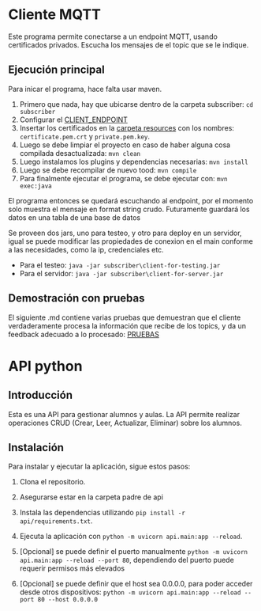 # Cliente MQTT

Este programa permite conectarse a un endpoint MQTT, usando certificados privados. Escucha los mensajes de el topic que se le indique.

## Ejecución principal

Para inicar el programa, hace falta usar maven.

 1. Primero que nada, hay que ubicarse dentro de la carpeta subscriber: `cd subscriber`
 2. Configurar el [CLIENT_ENDPOINT](./subscriber/src/main/java/iticbcn/subscriber/Main.java)
 3. Insertar los certificados en la [carpeta resources](./subscriber/src/main/resources/) con los nombres:
  `certificate.pem.crt` y `private.pem.key`.
 4. Luego se debe limpiar el proyecto en caso de haber alguna cosa compilada desactualizada: `mvn clean`
 5. Luego instalamos los plugins y dependencias necesarias: `mvn install`
 6. Luego se debe recompilar de nuevo tood: `mvn compile`
 7. Para finalmente ejecutar el programa, se debe ejecutar con: `mvn exec:java`

El programa entonces se quedará escuchando al endpoint, por el momento solo muestra el mensaje en format string crudo.
Futuramente guardará los datos en una tabla de una base de datos
<br>

Se proveen dos jars, uno para testeo, y otro para deploy en un servidor, igual se puede modificar las propiedades de conexion en el main conforme a las necesidades,  como la ip, credenciales etc. <br>
 - Para el testeo: `java -jar subscriber\client-for-testing.jar`
 - Para el servidor: `java -jar subscriber\client-for-server.jar`

## Demostración con pruebas
El siguiente .md contiene varias pruebas que demuestran que el cliente verdaderamente procesa la información que recibe de los topics, y da un
feedback adecuado a lo procesado: [PRUEBAS](subscriber/PRUEBAS.md)

# API python

## Introducción

Esta es una API para gestionar alumnos y aulas. La API permite realizar operaciones CRUD (Crear, Leer, Actualizar, Eliminar) sobre los alumnos.

## Instalación

Para instalar y ejecutar la aplicación, sigue estos pasos:

1. Clona el repositorio.
2. Asegurarse estar en la carpeta padre de api
3. Instala las dependencias utilizando `pip install -r api/requirements.txt`.
4. Ejecuta la aplicación con `python -m uvicorn api.main:app --reload`.

5. [Opcional] se puede definir el puerto manualmente `python -m uvicorn api.main:app --reload --port 80`, dependiendo del puerto puede requerir permisos más elevados
6. [Opcional] se puede definir que el host sea 0.0.0.0, para poder acceder desde otros dispositivos: `python -m uvicorn api.main:app --reload --port 80 --host 0.0.0.0`

